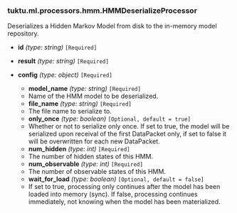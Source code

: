 ### tuktu.ml.processors.hmm.HMMDeserializeProcessor
Deserializes a Hidden Markov Model from disk to the in-memory model repository.

  * **id** *(type: string)* `[Required]`

  * **result** *(type: string)* `[Required]`

  * **config** *(type: object)* `[Required]`

    * **model_name** *(type: string)* `[Required]`
    - Name of the HMM model to be deserialized.

    * **file_name** *(type: string)* `[Required]`
    - The file name to serialize to.

    * **only_once** *(type: boolean)* `[Optional, default = true]`
    - Whether or not to serialize only once. If set to true, the model will be serialized upon receival of the first DataPacket only, if set to false it will be overwritten for each new DataPacket.

    * **num_hidden** *(type: int)* `[Required]`
    - The number of hidden states of this HMM.

    * **num_observable** *(type: int)* `[Required]`
    - The number of observable states of this HMM.

    * **wait_for_load** *(type: boolean)* `[Optional, default = false]`
    - If set to true, processing only continues after the model has been loaded into memory (sync). If false, processing continues immediately, not knowing when the model has been materialized.

